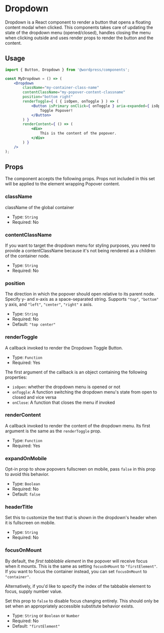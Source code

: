 # Dropdown

Dropdown is a React component to render a button that opens a floating content modal when clicked.
This components takes care of updating the state of the dropdown menu (opened/closed), handles closing the menu when clicking outside
and uses render props to render the button and the content.

## Usage


```jsx
import { Button, Dropdown } from '@wordpress/components';

const MyDropdown = () => (
	<Dropdown
		className="my-container-class-name"
		contentClassName="my-popover-content-classname"
		position="bottom right"
		renderToggle={ ( { isOpen, onToggle } ) => (
			<Button isPrimary onClick={ onToggle } aria-expanded={ isOpen }>
				Toggle Popover!
			</Button>
		) }
		renderContent={ () => (
			<div>
				This is the content of the popover.
			</div>
		) }
	/>
);
```

## Props

The component accepts the following props. Props not included in this set will be applied to the element wrapping Popover content.

### className

className of the global container

- Type: `String`
- Required: No

### contentClassName

If you want to target the dropdown menu for styling purposes, you need to provide a contentClassName because it's not being rendered as a children of the container node.

- Type: `String`
- Required: No

### position

The direction in which the popover should open relative to its parent node. Specify y- and x-axis as a space-separated string. Supports `"top"`, `"bottom"` y axis, and `"left"`, `"center"`, `"right"` x axis.

- Type: `String`
- Required: No
- Default: `"top center"`

### renderToggle

A callback invoked to render the Dropdown Toggle Button.

- Type: `Function`
- Required: Yes

The first argument of the callback is an object containing the following properties:

 - `isOpen`: whether the dropdown menu is opened or not
 - `onToggle`: A function switching the dropdown menu's state from open to closed and vice versa
 - `onClose`: A function that closes the menu if invoked

### renderContent

A callback invoked to render the content of the dropdown menu. Its first argument is the same as the `renderToggle` prop.

- Type: `Function`
- Required: Yes

### expandOnMobile

Opt-in prop to show popovers fullscreen on mobile, pass `false` in this prop to avoid this behavior.

 - Type: `Boolean`
 - Required: No
 - Default: `false`

### headerTitle

 Set this to customize the text that is shown in the dropdown's header when
 it is fullscreen on mobile.

 - Type: `String`
 - Required: No
 
 ### focusOnMount
 
 By default, the *first tabblable element* in the popover will receive focus when it mounts. This is the same as setting `focusOnMount` to `"firstElement"`. If you want to focus the container instead, you can set `focusOnMount` to `"container"`.
 
 Alternatively, if you'd like to specify the index of the tabbable element to focus, supply number value.
 
 Set this prop to `false` to disable focus changing entirely. This should only be set when an appropriately accessible substitute behavior exists.
 
 - Type: `String` or `Boolean` or `Number`
 - Required: No
 - Default: `"firstElement"`
